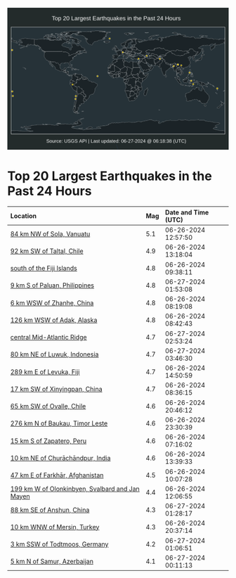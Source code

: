 ![Map](./map.png)

# Top 20 Largest Earthquakes in the Past 24 Hours

| Location | Mag | Date and Time (UTC) |
|:---|:---|:---|
| [84 km NW of Sola, Vanuatu](https://earthquake.usgs.gov/earthquakes/eventpage/us6000n892) | 5.1 | 06-26-2024 12:57:50 |
| [92 km SW of Taltal, Chile](https://earthquake.usgs.gov/earthquakes/eventpage/us6000n895) | 4.9 | 06-26-2024 13:18:04 |
| [south of the Fiji Islands](https://earthquake.usgs.gov/earthquakes/eventpage/us6000n88m) | 4.8 | 06-26-2024 09:38:11 |
| [9 km S of Paluan, Philippines](https://earthquake.usgs.gov/earthquakes/eventpage/us6000n8ja) | 4.8 | 06-27-2024 01:53:08 |
| [6 km WSW of Zhanhe, China](https://earthquake.usgs.gov/earthquakes/eventpage/us6000n88d) | 4.8 | 06-26-2024 08:19:08 |
| [126 km WSW of Adak, Alaska](https://earthquake.usgs.gov/earthquakes/eventpage/us6000n88h) | 4.8 | 06-26-2024 08:42:43 |
| [central Mid-Atlantic Ridge](https://earthquake.usgs.gov/earthquakes/eventpage/us6000n8jg) | 4.7 | 06-27-2024 02:53:24 |
| [80 km NE of Luwuk, Indonesia](https://earthquake.usgs.gov/earthquakes/eventpage/us6000n8jl) | 4.7 | 06-27-2024 03:46:30 |
| [289 km E of Levuka, Fiji](https://earthquake.usgs.gov/earthquakes/eventpage/us6000n89k) | 4.7 | 06-26-2024 14:50:59 |
| [17 km SW of Xinyingpan, China](https://earthquake.usgs.gov/earthquakes/eventpage/us6000n88e) | 4.7 | 06-26-2024 08:36:15 |
| [65 km SW of Ovalle, Chile](https://earthquake.usgs.gov/earthquakes/eventpage/us6000n8hz) | 4.6 | 06-26-2024 20:46:12 |
| [276 km N of Baukau, Timor Leste](https://earthquake.usgs.gov/earthquakes/eventpage/us6000n8il) | 4.6 | 06-26-2024 23:30:39 |
| [15 km S of Zapatero, Peru](https://earthquake.usgs.gov/earthquakes/eventpage/us6000n889) | 4.6 | 06-26-2024 07:16:02 |
| [10 km NE of Churāchāndpur, India](https://earthquake.usgs.gov/earthquakes/eventpage/us6000n89d) | 4.6 | 06-26-2024 13:39:33 |
| [47 km E of Farkhār, Afghanistan](https://earthquake.usgs.gov/earthquakes/eventpage/us6000n88p) | 4.5 | 06-26-2024 10:07:28 |
| [199 km W of Olonkinbyen, Svalbard and Jan Mayen](https://earthquake.usgs.gov/earthquakes/eventpage/us6000n88x) | 4.4 | 06-26-2024 12:06:55 |
| [88 km SE of Anshun, China](https://earthquake.usgs.gov/earthquakes/eventpage/us6000n8j9) | 4.3 | 06-27-2024 01:28:17 |
| [10 km WNW of Mersin, Turkey](https://earthquake.usgs.gov/earthquakes/eventpage/us6000n8hv) | 4.3 | 06-26-2024 20:37:14 |
| [3 km SSW of Todtmoos, Germany](https://earthquake.usgs.gov/earthquakes/eventpage/us6000n8j2) | 4.2 | 06-27-2024 01:06:51 |
| [5 km N of Samur, Azerbaijan](https://earthquake.usgs.gov/earthquakes/eventpage/us6000n8it) | 4.1 | 06-27-2024 00:11:13 |
